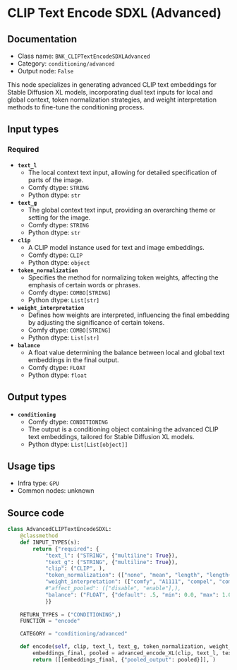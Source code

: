 # CLIP Text Encode SDXL (Advanced)
## Documentation
- Class name: `BNK_CLIPTextEncodeSDXLAdvanced`
- Category: `conditioning/advanced`
- Output node: `False`

This node specializes in generating advanced CLIP text embeddings for Stable Diffusion XL models, incorporating dual text inputs for local and global context, token normalization strategies, and weight interpretation methods to fine-tune the conditioning process.
## Input types
### Required
- **`text_l`**
    - The local context text input, allowing for detailed specification of parts of the image.
    - Comfy dtype: `STRING`
    - Python dtype: `str`
- **`text_g`**
    - The global context text input, providing an overarching theme or setting for the image.
    - Comfy dtype: `STRING`
    - Python dtype: `str`
- **`clip`**
    - A CLIP model instance used for text and image embeddings.
    - Comfy dtype: `CLIP`
    - Python dtype: `object`
- **`token_normalization`**
    - Specifies the method for normalizing token weights, affecting the emphasis of certain words or phrases.
    - Comfy dtype: `COMBO[STRING]`
    - Python dtype: `List[str]`
- **`weight_interpretation`**
    - Defines how weights are interpreted, influencing the final embedding by adjusting the significance of certain tokens.
    - Comfy dtype: `COMBO[STRING]`
    - Python dtype: `List[str]`
- **`balance`**
    - A float value determining the balance between local and global text embeddings in the final output.
    - Comfy dtype: `FLOAT`
    - Python dtype: `float`
## Output types
- **`conditioning`**
    - Comfy dtype: `CONDITIONING`
    - The output is a conditioning object containing the advanced CLIP text embeddings, tailored for Stable Diffusion XL models.
    - Python dtype: `List[List[object]]`
## Usage tips
- Infra type: `GPU`
- Common nodes: unknown


## Source code
```python
class AdvancedCLIPTextEncodeSDXL:
    @classmethod
    def INPUT_TYPES(s):
        return {"required": {
            "text_l": ("STRING", {"multiline": True}),
            "text_g": ("STRING", {"multiline": True}),
            "clip": ("CLIP", ),
            "token_normalization": (["none", "mean", "length", "length+mean"],),
            "weight_interpretation": (["comfy", "A1111", "compel", "comfy++", "down_weight"],),
            #"affect_pooled": (["disable", "enable"],),
            "balance": ("FLOAT", {"default": .5, "min": 0.0, "max": 1.0, "step": 0.01}),
            }}
    
    RETURN_TYPES = ("CONDITIONING",)
    FUNCTION = "encode"

    CATEGORY = "conditioning/advanced"

    def encode(self, clip, text_l, text_g, token_normalization, weight_interpretation, balance, affect_pooled='disable'):
        embeddings_final, pooled = advanced_encode_XL(clip, text_l, text_g, token_normalization, weight_interpretation, w_max=1.0, clip_balance=balance, apply_to_pooled=affect_pooled == "enable")
        return ([[embeddings_final, {"pooled_output": pooled}]], )

```
